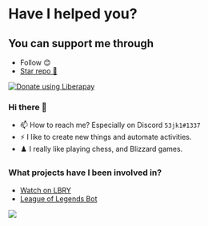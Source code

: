 # Have I helped you?
## You can support me through
- Follow 😊
- [Star repo 🌟](https://github.com/53jk1?tab=repositories)

<noscript><a href="https://liberapay.com/53jk1/donate"><img alt="Donate using Liberapay" src="https://liberapay.com/assets/widgets/donate.svg"></a></noscript>

### Hi there 👋
- 📫 How to reach me? Especially on Discord ``53jk1#1337``
- ⚡ I like to create new things and automate activities.
- ♟️ I really like playing chess, and Blizzard games.

### What projects have I been involved in?
- [Watch on LBRY](https://chrome.google.com/webstore/detail/watch-on-lbry/jjmbbhopnjdjnpceiecihldbhibchgek)
- [League of Legends Bot](https://github.com/Skinz3/League-of-Legends-Bot)

![](https://komarev.com/ghpvc/?username=53jk1)
